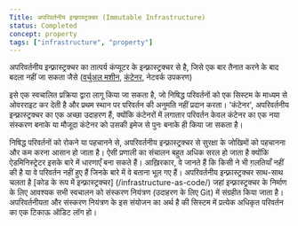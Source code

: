 ```yaml
---
Title: अपरिवर्तनीय इन्फ्रा़स्ट्रक्चर (Immutable Infrastructure)
status: Completed
concept: property
tags: ["infrastructure", "property"]
---
```


अपरिवर्तनीय इन्फ्रा़स्ट्रक्चर का तात्पर्य कंप्यूटर के इन्फ्रा़स्ट्रक्चर से है, 
जिसे एक बार तैनात करने के बाद बदला नहीं जा सकता जैसे 
([वर्चुअल मशीन](/वर्चुअल-मशीन/), [कंटेनर](/कंटेनर/), नेटवर्क उपकरण)

इसे एक स्वचालित प्रक्रिया द्वारा लागू किया जा सकता है, 
जो निषिद्ध परिवर्तनों को एक सिस्टम के माध्यम से ओवरराइट कर देती है
और प्रथम स्थान पर परिवर्तन की अनुमति नहीं प्रदान करता।
'कंटेनर', अपरिवर्तनीय इन्फ्रा़स्ट्रक्चर का एक अच्छा उदाहरण हैं,
क्योंकि कंटेनरों में लगातार परिवर्तन केवल कंटेनर का एक नया संस्करण 
बनाके या मौजूदा कंटेनर को उसकी इमेज से पुनः बनाके ही किया जा सकता है।

निषिद्ध परिवर्तनों को रोकने या पहचानने से, अपरिवर्तनीय इन्फ्रा़स्ट्रक्चर से सुरक्षा के जोखिमों को पहचानना और कम करना आसान हो जाता है।
ऐसी प्रणाली का संचालन बहुत अधिक सरल हो जाता है क्योंकि ऐडमिनिस्ट्रेटर इसके बारे में धारणाएँ बना सकते हैं।
आख़िरकार, वे जानते हैं कि किसी ने भी ग़लतियाँ नहीं की है या वे परिवर्तन नहीं हुए हैं जिनके बारे में वे बताना भूल गए हैं।
अपरिवर्तनीय इन्फ्रा़स्ट्रक्चर साथ-साथ चलता है [कोड के रूप में इन्फ्रा़स्ट्रक्चर] (/infrastructure-as-code/)
जहां इन्फ्रा़स्ट्रक्चर के निर्माण के लिए आवश्यक सभी स्वचालन को संस्करण नियंत्रण (उदाहरण के लिए Git) में संग्रहीत किया जाता है।
अपरिवर्तनीयता और संस्करण नियंत्रण के इस संयोजन का अर्थ है की सिस्टम में प्रत्येक अधिकृत परिवर्तन का एक टिकाऊ ऑडिट लॉग हो।
